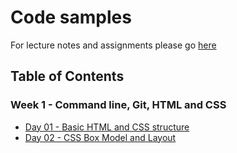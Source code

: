 # Code samples

For lecture notes and assignments please go [here](https://newline.theironyard.com/paths/938)

## Table of Contents
### Week 1 - Command line, Git, HTML and CSS
- [Day 01 - Basic HTML and CSS structure](/day-01)
- [Day 02 - CSS Box Model and Layout](/day-02)
